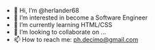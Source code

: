 - 👋 Hi, I’m @herlander68
- 👀 I’m interested in become a Software Engineer 
- 🌱 I’m currently learning HTML/CSS
- 💞️ I’m looking to collaborate on ...
- 📫 How to reach me: ph.decimo@gmail.com

<!---
herlander68/herlander68 is a ✨ special ✨ repository because its `README.md` (this file) appears on your GitHub profile.
You can click the Preview link to take a look at your changes.
--->
